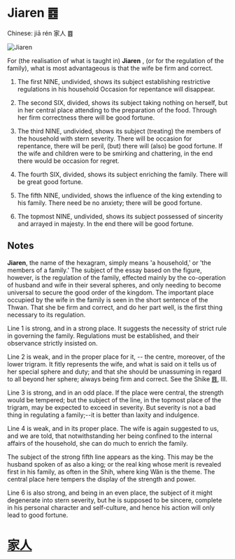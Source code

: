 # Jiaren ䷤

Chinese: jiā rén 家人 ䷤

![Jiaren](https://88o.io/wp-content/uploads/2018/09/37-e5aeb6e4babajiaren.jpg)

For (the realisation of what is taught in) **Jiaren** , (or for the regulation of the family), what is most advantageous is that the wife be firm and correct.

1. The first NINE, undivided, shows its subject establishing restrictive regulations in his household Occasion for repentance will disappear.

2. The second SIX, divided, shows its subject taking nothing on herself, but in her central place attending to the preparation of the food. Through her firm correctness there will be good fortune.

3. The third NINE, undivided, shows its subject (treating) the members of the household with stern severity. There will be occasion for repentance, there will be peril, (but) there will (also) be good fortune. If the wife and children were to be smirking and chattering, in the end there would be occasion for regret.

4. The fourth SIX, divided, shows its subject enriching the family. There will be great good fortune.

5. The fifth NINE, undivided, shows the influence of the king extending to his family. There need be no anxiety; there will be good fortune.

6. The topmost NINE, undivided, shows its subject possessed of sincerity and arrayed in majesty. In the end there will be good fortune.

## Notes

**Jiaren**, the name of the hexagram, simply means 'a household,' or 'the members of a family.' The subject of the essay based on the figure, however, is the regulation of the family, effected mainly by the co-operation of husband and wife in their several spheres, and only needing to become universal to secure the good order of the kingdom. The important place occupied by the wife in the family is seen in the short sentence of the Thwan. That she be firm and correct, and do her part well, is the first thing necessary to its regulation.

Line 1 is strong, and in a strong place. It suggests the necessity of strict rule in governing the family. Regulations must be established, and their observance strictly insisted on.

Line 2 is weak, and in the proper place for it, -- the centre, moreover, of the lower trigram. It fitly represents the wife, and what is said on it tells us of her special sphere and duty; and that she should be unassuming in regard to all beyond her sphere; always being firm and correct. See the Shike [䷔](./e599ace59791shike.md), III.

Line 3 is strong, and in an odd place. If the place were central, the strength would be tempered; but the subject of the line, in the topmost place of the trigram, may be expected to exceed in severity. But severity is not a bad thing in regulating a family;--it is better than laxity and indulgence.

Line 4 is weak, and in its proper place. The wife is again suggested to us, and we are told, that notwithstanding her being confined to the internal affairs of the household, she can do much to enrich the family.

The subject of the strong fifth line appears as the king. This may be the husband spoken of as also a king; or the real king whose merit is revealed first in his family, as often in the Shih, where king Wăn is the theme. The central place here tempers the display of the strength and power.

Line 6 is also strong, and being in an even place, the subject of it might degenerate into stern severity, but he is supposed to be sincere, complete in his personal character and self-culture, and hence his action will only lead to good fortune.

# [家人](./e5aeb6e4babajiaren_cn.md)
